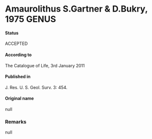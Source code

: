 Amaurolithus S.Gartner & D.Bukry, 1975 GENUS
=======

#### Status
ACCEPTED

#### According to
The Catalogue of Life, 3rd January 2011

#### Published in
J. Res. U. S. Geol. Surv. 3: 454.

#### Original name
null

### Remarks
null
